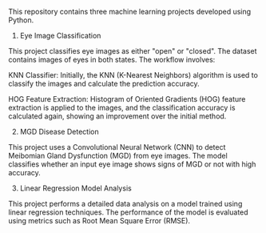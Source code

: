 This repository contains three machine learning projects developed using Python.


1. Eye Image Classification
   
This project classifies eye images as either "open" or "closed". The dataset contains images of eyes in both states. The workflow involves:

KNN Classifier: Initially, the KNN (K-Nearest Neighbors) algorithm is used to classify the images and calculate the prediction accuracy.

HOG Feature Extraction: Histogram of Oriented Gradients (HOG) feature extraction is applied to the images, and the classification accuracy is calculated again,     showing an improvement over the initial method.

2. MGD Disease Detection
   
This project uses a Convolutional Neural Network (CNN) to detect Meibomian Gland Dysfunction (MGD) from eye images. The model classifies whether an input eye image shows signs of MGD or not with high accuracy. 

3. Linear Regression Model Analysis
   
This project performs a detailed data analysis on a model trained using linear regression techniques. The performance of the model is evaluated using metrics such as Root Mean Square Error (RMSE). 
